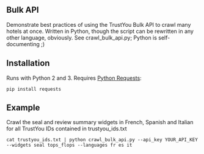 Bulk API
--------

Demonstrate best practices of using the TrustYou Bulk API to crawl many hotels at once. Written in Python, though the script can be rewritten in any other language, obviously. See crawl_bulk_api.py; Python is self-documenting ;)

Installation
------------

Runs with Python 2 and 3. Requires [Python Requests](http://docs.python-requests.org/en/latest/):

```
pip install requests
```

Example
-------

Crawl the seal and review summary widgets in French, Spanish and Italian for all TrustYou IDs contained in trustyou_ids.txt

```
cat trustyou_ids.txt | python crawl_bulk_api.py --api_key YOUR_API_KEY --widgets seal tops_flops --languages fr es it
```
